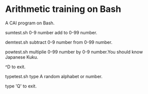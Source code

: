 # Arithmetic training on Bash

A CAI program on Bash.

sumtest.sh 0-9 number add to 0-99 number.

demtest.sh subtract 0-9 number from 0-99 number.

powtest.sh multiplie 0-99 number by 0-9 number.You should know Japanese Kuku.

^D to exit.

typetest.sh type A random alphabet or number.

type 'Q' to exit.
